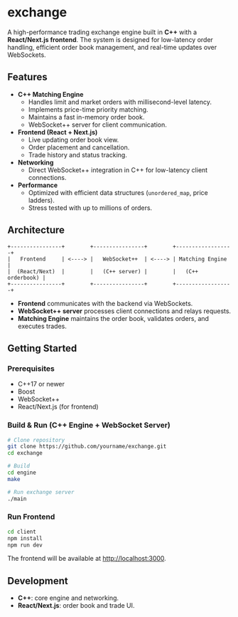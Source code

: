 # exchange

A high-performance trading exchange engine built in **C++** with a **React/Next.js frontend**. The system is designed for low-latency order handling, efficient order book management, and real-time updates over WebSockets.

## Features

- **C++ Matching Engine**
  - Handles limit and market orders with millisecond-level latency.
  - Implements price-time priority matching.
  - Maintains a fast in-memory order book.
  - WebSocket++ server for client communication.
- **Frontend (React + Next.js)**
  - Live updating order book view.
  - Order placement and cancellation.
  - Trade history and status tracking.
- **Networking**
  - Direct WebSocket++ integration in C++ for low-latency client connections.
- **Performance**
  - Optimized with efficient data structures (`unordered_map`, price ladders).
  - Stress tested with up to millions of orders.

## Architecture

```
+----------------+        +----------------+        +------------------+
|   Frontend     | <----> |   WebSocket++  | <----> | Matching Engine   |
|  (React/Next)  |        |   (C++ server) |        |   (C++ orderbook) |
+----------------+        +----------------+        +------------------+
```

- **Frontend** communicates with the backend via WebSockets.  
- **WebSocket++ server** processes client connections and relays requests.  
- **Matching Engine** maintains the order book, validates orders, and executes trades.  

## Getting Started

### Prerequisites
- C++17 or newer
- Boost
- WebSocket++
- React/Next.js (for frontend)  

### Build & Run (C++ Engine + WebSocket Server)

```bash
# Clone repository
git clone https://github.com/yourname/exchange.git
cd exchange

# Build
cd engine
make

# Run exchange server
./main
```

### Run Frontend

```bash
cd client
npm install
npm run dev
```

The frontend will be available at [http://localhost:3000](http://localhost:3000).  

## Development

- **C++**: core engine and networking.  
- **React/Next.js**: order book and trade UI.
